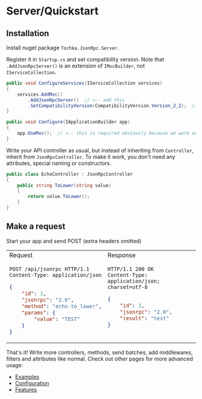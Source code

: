 # Server/Quickstart

## Installation

Install nuget package `Tochka.JsonRpc.Server`.

Register it in `Startup.cs` and set compatibility version. Note that `.AddJsonRpcServer()` is an extension of `IMvcBuilder`, not `IServiceCollection`.

```cs
public void ConfigureServices(IServiceCollection services)
{
    services.AddMvc()
        .AddJsonRpcServer()  // <-- add this
        .SetCompatibilityVersion(CompatibilityVersion.Version_2_2);  // <-- this is required because 2.1 disables endpoint routing
}

public void Configure(IApplicationBuilder app)
{
    app.UseMvc();  // <-- this is required obviously because we work on top of MVC
}
```

Write your API controller as usual, but instead of inheriting from `Controller`, inherit from `JsonRpcController`. To make it work, you don't need any attributes, special naming or constructors.

```cs
public class EchoController : JsonRpcController
{
    public string ToLower(string value)
    {
        return value.ToLower();
    }
}
```

## Make a request

Start your app and send POST (extra headers omitted)

<table>
    <tr>
        <td>
            Request
        </td>
        <td>
            Response
        </td>
    </tr>
<tr>
<td valign="top">

```http
POST /api/jsonrpc HTTP/1.1
Content-Type: application/json
```
```json
{
    "id": 1,
    "jsonrpc": "2.0",
    "method": "echo.to_lower",
    "params": {
        "value": "TEST"
    }
}
```

</td>
<td valign="top">

```HTTP
HTTP/1.1 200 OK
Content-Type: application/json; charset=utf-8
```
```json
{
    "id": 1,
    "jsonrpc": "2.0",
    "result": "test"
}
```

</td>
</tr>
</table>

That's it! Write more controllers, methods, send batches, add middlewares, filters and attributes like normal.
Check out other pages for more advanced usage:

- [Examples](/docs/en/server/examples.md)
- [Configuration](/docs/en/server/configuration.md)
- [Features](/docs/en/server/features.md)
